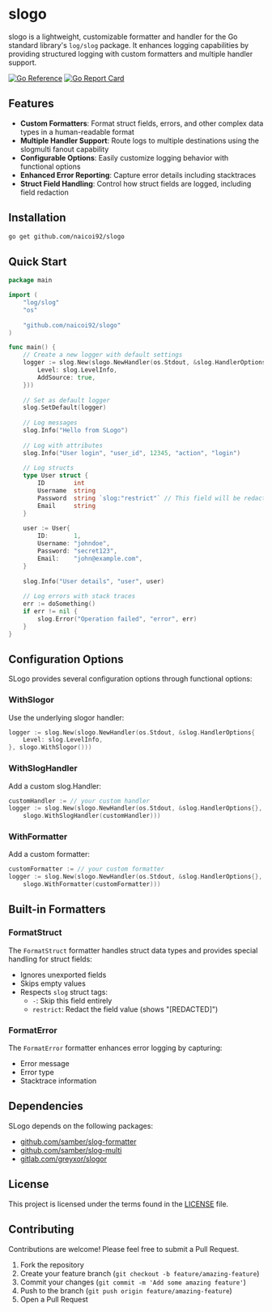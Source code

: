 # slogo

slogo is a lightweight, customizable formatter and handler for the Go standard library's `log/slog` package. It enhances logging capabilities by providing structured logging with custom formatters and multiple handler support.

[![Go Reference](https://pkg.go.dev/badge/github.com/naicoi92/slogo.svg)](https://pkg.go.dev/github.com/naicoi92/slogo)
[![Go Report Card](https://goreportcard.com/badge/github.com/naicoi92/slogo)](https://goreportcard.com/report/github.com/naicoi92/slogo)

## Features

- **Custom Formatters**: Format struct fields, errors, and other complex data types in a human-readable format
- **Multiple Handler Support**: Route logs to multiple destinations using the slogmulti fanout capability
- **Configurable Options**: Easily customize logging behavior with functional options
- **Enhanced Error Reporting**: Capture error details including stacktraces
- **Struct Field Handling**: Control how struct fields are logged, including field redaction

## Installation

```bash
go get github.com/naicoi92/slogo
```

## Quick Start

```go
package main

import (
    "log/slog"
    "os"
    
    "github.com/naicoi92/slogo"
)

func main() {
    // Create a new logger with default settings
    logger := slog.New(slogo.NewHandler(os.Stdout, &slog.HandlerOptions{
        Level: slog.LevelInfo,
        AddSource: true,
    }))
    
    // Set as default logger
    slog.SetDefault(logger)
    
    // Log messages
    slog.Info("Hello from SLogo")
    
    // Log with attributes
    slog.Info("User login", "user_id", 12345, "action", "login")
    
    // Log structs
    type User struct {
        ID        int
        Username  string
        Password  string `slog:"restrict"` // This field will be redacted
        Email     string
    }
    
    user := User{
        ID:       1,
        Username: "johndoe",
        Password: "secret123",
        Email:    "john@example.com",
    }
    
    slog.Info("User details", "user", user)
    
    // Log errors with stack traces
    err := doSomething()
    if err != nil {
        slog.Error("Operation failed", "error", err)
    }
}
```

## Configuration Options

SLogo provides several configuration options through functional options:

### WithSlogor

Use the underlying slogor handler:

```go
logger := slog.New(slogo.NewHandler(os.Stdout, &slog.HandlerOptions{
    Level: slog.LevelInfo,
}, slogo.WithSlogor()))
```

### WithSlogHandler

Add a custom slog.Handler:

```go
customHandler := // your custom handler
logger := slog.New(slogo.NewHandler(os.Stdout, &slog.HandlerOptions{}, 
    slogo.WithSlogHandler(customHandler)))
```

### WithFormatter

Add a custom formatter:

```go
customFormatter := // your custom formatter
logger := slog.New(slogo.NewHandler(os.Stdout, &slog.HandlerOptions{}, 
    slogo.WithFormatter(customFormatter)))
```

## Built-in Formatters

### FormatStruct

The `FormatStruct` formatter handles struct data types and provides special handling for struct fields:

- Ignores unexported fields
- Skips empty values
- Respects `slog` struct tags:
  - `-`: Skip this field entirely
  - `restrict`: Redact the field value (shows "[REDACTED]")

### FormatError

The `FormatError` formatter enhances error logging by capturing:

- Error message
- Error type
- Stacktrace information

## Dependencies

SLogo depends on the following packages:

- [github.com/samber/slog-formatter](https://github.com/samber/slog-formatter)
- [github.com/samber/slog-multi](https://github.com/samber/slog-multi)
- [gitlab.com/greyxor/slogor](https://gitlab.com/greyxor/slogor)

## License

This project is licensed under the terms found in the [LICENSE](./LICENSE) file.

## Contributing

Contributions are welcome! Please feel free to submit a Pull Request.

1. Fork the repository
2. Create your feature branch (`git checkout -b feature/amazing-feature`)
3. Commit your changes (`git commit -m 'Add some amazing feature'`)
4. Push to the branch (`git push origin feature/amazing-feature`)
5. Open a Pull Request
